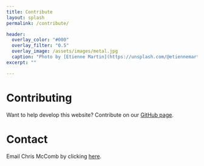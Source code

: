 ```yaml
---
title: Contribute
layout: splash
permalink: /contribute/

header:
  overlay_color: "#000"
  overlay_filter: "0.5"  
  overlay_image: /assets/images/metal.jpg
  caption: "Photo by [Etienne Martin](https://unsplash.com/@etiennemartin) on [Unsplash](https://unsplash.com/)"
excerpt: ""

---
```

# Contributing
Want to help develop this website? Contribute on our [GitHub page](https://github.com/THREDgroup/search-AM-journals).

# Contact
Email Chris McComb by clicking [here](mailto:mccomb@psu.edu).

